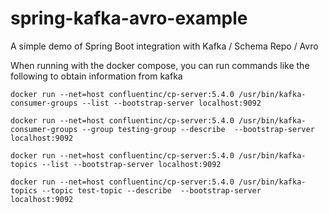 # spring-kafka-avro-example
A simple demo of Spring Boot integration with Kafka / Schema Repo / Avro

When running with the docker compose, you can run commands like the following to obtain information from kafka

```
docker run --net=host confluentinc/cp-server:5.4.0 /usr/bin/kafka-consumer-groups --list --bootstrap-server localhost:9092
```

```
docker run --net=host confluentinc/cp-server:5.4.0 /usr/bin/kafka-consumer-groups --group testing-group --describe  --bootstrap-server localhost:9092
```

```
docker run --net=host confluentinc/cp-server:5.4.0 /usr/bin/kafka-topics --list --bootstrap-server localhost:9092
```

```
docker run --net=host confluentinc/cp-server:5.4.0 /usr/bin/kafka-topics --topic test-topic --describe  --bootstrap-server localhost:9092
```


